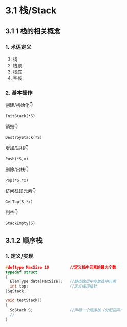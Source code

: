 # 3.1 栈/Stack
## 3.1 1 栈的相关概念
### 1. 术语定义
1. 栈
2. 栈顶
3. 栈底
4. 空栈

### 2. 基本操作
创建/初始化👇
```
InitStack(*S)
```
销毁👇
```
DestroyStack(*S)
```
增加/进栈👇
```
Push(*S,x)
```
删除/出栈👇
```
Pop(*S,*x)
```
访问栈顶元素👇
```
GetTop(S,*x)
```
判空👇
```
StackEmpty(S)
```

## 3.1.2 顺序栈
### 1. 定义/实现
```C
#deftype MaxSize 10         //定义栈中元素的最大个数
typedef struct
{
  ElemType data[MaxSize];   //静态数组中存放栈中元素
  int top;                  //定义栈顶指针
}SqStack;

void testStack()
{
  SqStack S;                //声明一个顺序栈（分配空间）
  //
}
